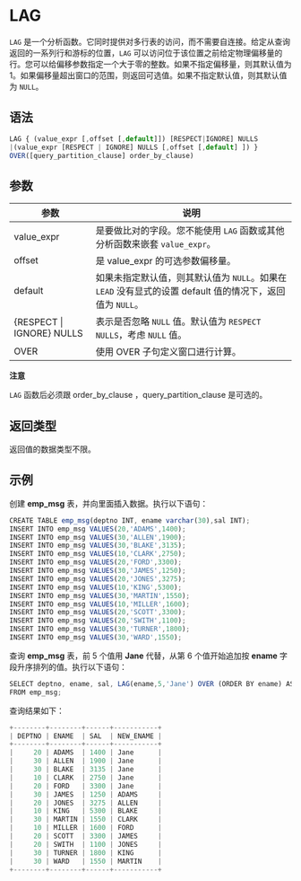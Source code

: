 LAG 
========================



`LAG` 是一个分析函数。它同时提供对多行表的访问，而不需要自连接。给定从查询返回的一系列行和游标的位置，`LAG` 可以访问位于该位置之前给定物理偏移量的行。您可以给偏移参数指定一个大于零的整数。如果不指定偏移量，则其默认值为 1。如果偏移量超出窗口的范围，则返回可选值。如果不指定默认值，则其默认值为 `NULL`。

语法 
--------------

```javascript
LAG { (value_expr [,offset [,default]]) [RESPECT|IGNORE] NULLS 
|(value_expr [RESPECT | IGNORE] NULLS [,offset [,default] ]) }
OVER([query_partition_clause] order_by_clause)
```



参数 
--------------



|            参数             |                                  说明                                  |
|---------------------------|----------------------------------------------------------------------|
| value_expr                | 是要做比对的字段。您不能使用 `LAG` 函数或其他分析函数来嵌套 `value_expr`。                      |
| offset                    | 是 value_expr 的可选参数偏移量。                                               |
| default                   | 如果未指定默认值，则其默认值为 `NULL`。如果在 `LEAD` 没有显式的设置 default 值的情况下，返回值为 `NULL`。 |
| {RESPECT \| IGNORE} NULLS | 表示是否忽略 `NULL` 值。默认值为 `RESPECT NULLS`，考虑 `NULL` 值。                    |
| OVER                      | 使用 OVER 子句定义窗口进行计算。                                                  |


**注意**



`LAG` 函数后必须跟 order_by_clause ，query_partition_clause 是可选的。

返回类型 
----------------

返回值的数据类型不限。

示例 
--------------

创建 **emp_msg** 表，并向里面插入数据。执行以下语句：

```javascript
CREATE TABLE emp_msg(deptno INT, ename varchar(30),sal INT);
INSERT INTO emp_msg VALUES(20,'ADAMS',1400);
INSERT INTO emp_msg VALUES(30,'ALLEN',1900);
INSERT INTO emp_msg VALUES(30,'BLAKE',3135);
INSERT INTO emp_msg VALUES(10,'CLARK',2750);
INSERT INTO emp_msg VALUES(20,'FORD',3300);
INSERT INTO emp_msg VALUES(30,'JAMES',1250);
INSERT INTO emp_msg VALUES(20,'JONES',3275);
INSERT INTO emp_msg VALUES(10,'KING',5300);
INSERT INTO emp_msg VALUES(30,'MARTIN',1550);
INSERT INTO emp_msg VALUES(10,'MILLER',1600);
INSERT INTO emp_msg VALUES(20,'SCOTT',3300);
INSERT INTO emp_msg VALUES(20,'SWITH',1100);
INSERT INTO emp_msg VALUES(30,'TURNER',1800);
INSERT INTO emp_msg VALUES(30,'WARD',1550);
```



查询 **emp_msg** 表，前 5 个值用 **Jane** 代替，从第 6 个值开始追加按 **ename** 字段升序排列的值。执行以下语句：

```javascript
SELECT deptno, ename, sal, LAG(ename,5,'Jane') OVER (ORDER BY ename) AS new_ename 
FROM emp_msg;
```



查询结果如下：

```javascript
+--------+--------+------+-----------+
| DEPTNO | ENAME  | SAL  | NEW_ENAME |
+--------+--------+------+-----------+
|     20 | ADAMS  | 1400 | Jane      |
|     30 | ALLEN  | 1900 | Jane      |
|     30 | BLAKE  | 3135 | Jane      |
|     10 | CLARK  | 2750 | Jane      |
|     20 | FORD   | 3300 | Jane      |
|     30 | JAMES  | 1250 | ADAMS     |
|     20 | JONES  | 3275 | ALLEN     |
|     10 | KING   | 5300 | BLAKE     |
|     30 | MARTIN | 1550 | CLARK     |
|     10 | MILLER | 1600 | FORD      |
|     20 | SCOTT  | 3300 | JAMES     |
|     20 | SWITH  | 1100 | JONES     |
|     30 | TURNER | 1800 | KING      |
|     30 | WARD   | 1550 | MARTIN    |
+--------+--------+------+-----------+
```


